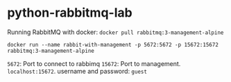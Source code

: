 # python-rabbitmq-lab

Running RabbitMQ with docker:
`docker pull rabbitmq:3-management-alpine`

`docker run --name rabbit-with-management -p 5672:5672 -p 15672:15672 rabbitmq:3-management-alpine`

`5672`: Port to connect to rabbimq
`15672`: Port to management. `localhost:15672`. username and password: `guest`